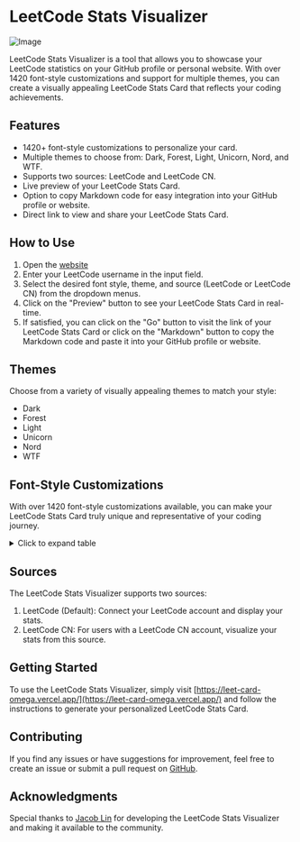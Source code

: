 # LeetCode Stats Visualizer

![Image](https://i.ibb.co/ncNmLWq/Capture.png)

LeetCode Stats Visualizer is a tool that allows you to showcase your LeetCode statistics on your GitHub profile or personal website. With over 1420 font-style customizations and support for multiple themes, you can create a visually appealing LeetCode Stats Card that reflects your coding achievements.

## Features

- 1420+ font-style customizations to personalize your card.
- Multiple themes to choose from: Dark, Forest, Light, Unicorn, Nord, and WTF.
- Supports two sources: LeetCode and LeetCode CN.
- Live preview of your LeetCode Stats Card.
- Option to copy Markdown code for easy integration into your GitHub profile or website.
- Direct link to view and share your LeetCode Stats Card.

## How to Use

1. Open the [website](https://leet-card-omega.vercel.app/)
2. Enter your LeetCode username in the input field.
3. Select the desired font style, theme, and source (LeetCode or LeetCode CN) from the dropdown menus.
4. Click on the "Preview" button to see your LeetCode Stats Card in real-time.
5. If satisfied, you can click on the "Go" button to visit the link of your LeetCode Stats Card or click on the "Markdown" button to copy the Markdown code and paste it into your GitHub profile or website.

## Themes

Choose from a variety of visually appealing themes to match your style:

- Dark
- Forest
- Light
- Unicorn
- Nord
- WTF

## Font-Style Customizations

With over 1420 font-style customizations available, you can make your LeetCode Stats Card truly unique and representative of your coding journey.

<details>
  <summary>Click to expand table</summary>

<table>
  <tr>
    <td>ABeeZee</td>
    <td>Hanalei</td>
    <td>Noto Sans Wancho</td>
  </tr>
  <tr>
    <td>Abel</td>
    <td>Hanalei Fill</td>
    <td>Noto Sans Warang Citi</td>
  </tr>
  <tr>
    <td>Abhaya Libre</td>
    <td>Handlee</td>
    <td>Noto Sans Yi</td>
  </tr>
  <tr>
    <td>Abril Fatface</td>
    <td>Hanuman</td>
    <td>Noto Sans Zanabazar Square</td>
  </tr>
  <tr>
    <td>Aclonica</td>
    <td>Happy Monkey</td>
    <td>Noto Serif</td>
  </tr>
  <tr>
    <td>Acme</td>
    <td>Harmattan</td>
    <td>Noto Serif Ahom</td>
  </tr>
  <tr>
    <td>Actor</td>
    <td>Headland One</td>
    <td>Noto Serif Armenian</td>
  </tr>
  <tr>
    <td>Adamina</td>
    <td>Heebo</td>
    <td>Noto Serif Balinese</td>
  </tr>
  <tr>
    <td>Advent Pro</td>
    <td>Henny Penny</td>
    <td>Noto Serif Bengali</td>
  </tr>
  <tr>
    <td>Aguafina Script</td>
    <td>Hepta Slab</td>
    <td>Noto Serif Devanagari</td>
  </tr>
  <tr>
    <td>Akaya Kanadaka</td>
    <td>Herr Von Muellerhoff</td>
    <td>Noto Serif Display</td>
  </tr>
  <tr>
    <td>Akaya Telivigala</td>
    <td>Hi Melody</td>
    <td>Noto Serif Dogra</td>
  </tr>
  <tr>
    <td>Akronim</td>
    <td>Hina Mincho</td>
    <td>Noto Serif Ethiopic</td>
  </tr>
  <tr>
    <td>Akshar</td>
    <td>Hind</td>
    <td>Noto Serif Georgian</td>
  </tr>
  <tr>
    <td>Aladin</td>
    <td>Hind Guntur</td>
    <td>Noto Serif Grantha</td>
  </tr>
  <tr>
    <td>Alata</td>
    <td>Hind Madurai</td>
    <td>Noto Serif Gujarati</td>
  </tr>
  <tr>
    <td>Alatsi</td>
    <td>Hind Siliguri</td>
    <td>Noto Serif Gurmukhi</td>
  </tr>
  <tr>
    <td>Aldrich</td>
    <td>Hind Vadodara</td>
    <td>Noto Serif Hebrew</td>
  </tr>
  <tr>
    <td>Alef</td>
    <td>Holtwood One SC</td>
    <td>Noto Serif JP</td>
  </tr>
  <tr>
    <td>Alegreya</td>
    <td>Homemade Apple</td>
    <td>Noto Serif KR</td>
  </tr>
  <tr>
    <td>Alegreya SC</td>
    <td>Homenaje</td>
    <td>Noto Serif Kannada</td>
  </tr>
  <tr>
    <td>Alegreya Sans</td>
    <td>Hubballi</td>
    <td>Noto Serif Khmer</td>
  </tr>
  <tr>
    <td>Alegreya Sans SC</td>
    <td>Hurricane</td>
    <td>Noto Serif Lao</td>
  </tr>
  <tr>
    <td>Aleo</td>
    <td>IBM Plex Mono</td>
    <td>Noto Serif Malayalam</td>
  </tr>
  <tr>
    <td>Alex Brush</td>
    <td>IBM Plex Sans</td>
    <td>Noto Serif Myanmar</td>
  </tr>
  <tr>
    <td>Alfa Slab One</td>
    <td>IBM Plex Sans Arabic</td>
    <td>Noto Serif Nyiakeng Puachue Hmong</td>
  </tr>
  <tr>
    <td>Alice</td>
    <td>IBM Plex Sans Condensed</td>
    <td>Noto Serif SC</td>
  </tr>
  <tr>
    <td>Alike</td>
    <td>IBM Plex Sans Devanagari</td>
    <td>Noto Serif Sinhala</td>
  </tr>
  <tr>
    <td>Alike Angular</td>
    <td>IBM Plex Sans Hebrew</td>
    <td>Noto Serif TC</td>
  </tr>
  <tr>
    <td>Allan</td>
    <td>IBM Plex Sans KR</td>
    <td>Noto Serif Tamil</td>
  </tr>
  <tr>
    <td>Allerta</td>
    <td>IBM Plex Sans Thai</td>
    <td>Noto Serif Tangut</td>
  </tr>
  <tr>
    <td>Allerta Stencil</td>
    <td>IBM Plex Sans Thai Looped</td>
    <td>Noto Serif Telugu</td>
  </tr>
  <tr>
    <td>Allison</td>
    <td>IBM Plex Serif</td>
    <td>Noto Serif Thai</td>
  </tr>
  <tr>
    <td>Allura</td>
    <td>IM Fell DW Pica</td>
    <td>Noto Serif Tibetan</td>
  </tr>
  <tr>
    <td>Almarai</td>
    <td>IM Fell DW Pica SC</td>
    <td>Noto Serif Yezidi</td>
  </tr>
  <tr>
    <td>Almendra</td>
    <td>IM Fell Double Pica</td>
    <td>Noto Traditional Nushu</td>
  </tr>
  <tr>
    <td>Almendra Display</td>
    <td>IM Fell Double Pica SC</td>
    <td>Nova Cut</td>
  </tr>
  <tr>
    <td>Almendra SC</td>
    <td>IM Fell English</td>
    <td>Nova Flat</td>
  </tr>
  <tr>
    <td>Alumni Sans</td>
    <td>IM Fell English SC</td>
    <td>Nova Mono</td>
  </tr>
  <tr>
    <td>Alumni Sans Inline One</td>
    <td>IM Fell French Canon</td>
    <td>Nova Oval</td>
  </tr>
  <tr>
    <td>Amarante</td>
    <td>IM Fell French Canon SC</td>
    <td>Nova Round</td>
  </tr>
  <tr>
    <td>Amaranth</td>
    <td>IM Fell Great Primer</td>
    <td>Nova Script</td>
  </tr>
  <tr>
    <td>Amatic SC</td>
    <td>IM Fell Great Primer SC</td>
    <td>Nova Slim</td>
  </tr>
  <tr>
    <td>Amethysta</td>
    <td>Ibarra Real Nova</td>
    <td>Nova Square</td>
  </tr>
  <tr>
    <td>Amiko</td>
    <td>Iceberg</td>
    <td>Numans</td>
  </tr>
  <tr>
    <td>Amiri</td>
    <td>Iceland</td>
    <td>Nunito</td>
  </tr>
  <tr>
    <td>Amita</td>
    <td>Imbue</td>
    <td>Nunito Sans</td>
  </tr>
  <tr>
    <td>Anaheim</td>
    <td>Imperial Script</td>
    <td>Odibee Sans</td>
  </tr>
  <tr>
    <td>Andada Pro</td>
    <td>Imprima</td>
    <td>Odor Mean Chey</td>
  </tr>
  <tr>
    <td>Andika</td>
    <td>Inconsolata</td>
    <td>Offside</td>
  </tr>
  <tr>
    <td>Andika New Basic</td>
    <td>Inder</td>
    <td>Oi</td>
  </tr>
  <tr>
    <td>Anek Bangla</td>
    <td>Indie Flower</td>
    <td>Old Standard TT</td>
  </tr>
  <tr>
    <td>Anek Devanagari</td>
    <td>Ingrid Darling</td>
    <td>Oldenburg</td>
  </tr>
  <tr>
    <td>Anek Gujarati</td>
    <td>Inika</td>
    <td>Ole</td>
  </tr>
  <tr>
    <td>Anek Gurmukhi</td>
    <td>Inknut Antiqua</td>
    <td>Oleo Script</td>
  </tr>
  <tr>
    <td>Anek Kannada</td>
    <td>Inria Sans</td>
    <td>Oleo Script Swash Caps</td>
  </tr>
  <tr>
    <td>Anek Latin</td>
    <td>Inria Serif</td>
    <td>Oooh Baby</td>
  </tr>
  <tr>
    <td>Anek Malayalam</td>
    <td>Inspiration</td>
    <td>Open Sans</td>
  </tr>
  <tr>
    <td>Anek Odia</td>
    <td>Inter</td>
    <td>Oranienbaum</td>
  </tr>
  <tr>
    <td>Anek Tamil</td>
    <td>Irish Grover</td>
    <td>Orbitron</td>
  </tr>
  <tr>
    <td>Anek Telugu</td>
    <td>Island Moments</td>
    <td>Oregano</td>
  </tr>
  <tr>
    <td>Angkor</td>
    <td>Istok Web</td>
    <td>Orelega One</td>
  </tr>
  <tr>
    <td>Annie Use Your Telescope</td>
    <td>Italiana</td>
    <td>Orienta</td>
  </tr>
  <tr>
    <td>Anonymous Pro</td>
    <td>Italianno</td>
    <td>Original Surfer</td>
  </tr>
  <tr>
    <td>Antic</td>
    <td>Itim</td>
    <td>Oswald</td>
  </tr>
  <tr>
    <td>Antic Didone</td>
    <td>Jacques Francois</td>
    <td>Otomanopee One</td>
  </tr>
  <tr>
    <td>Antic Slab</td>
    <td>Jacques Francois Shadow</td>
    <td>Outfit</td>
  </tr>
  <tr>
    <td>Anton</td>
    <td>Jaldi</td>
    <td>Over the Rainbow</td>
  </tr>
  <tr>
    <td>Antonio</td>
    <td>JetBrains Mono</td>
    <td>Overlock</td>
  </tr>
  <tr>
    <td>Anybody</td>
    <td>Jim Nightshade</td>
    <td>Overlock SC</td>
  </tr>
  <tr>
    <td>Arapey</td>
    <td>Jockey One</td>
    <td>Overpass</td>
  </tr>
  <tr>
    <td>Arbutus</td>
    <td>Jolly Lodger</td>
    <td>Overpass Mono</td>
  </tr>
  <tr>
    <td>Arbutus Slab</td>
    <td>Jomhuria</td>
    <td>Ovo</td>
  </tr>
  <tr>
    <td>Architects Daughter</td>
    <td>Jomolhari</td>
    <td>Oxanium</td>
  </tr>
  <tr>
    <td>Archivo</td>
    <td>Josefin Sans</td>
    <td>Oxygen</td>
  </tr>
  <tr>
    <td>Archivo Black</td>
    <td>Josefin Slab</td>
    <td>Oxygen Mono</td>
  </tr>
  <tr>
    <td>Archivo Narrow</td>
    <td>Jost</td>
    <td>PT Mono</td>
  </tr>
  <tr>
    <td>Are You Serious</td>
    <td>Joti One</td>
    <td>PT Sans</td>
  </tr>
  <tr>
    <td>Aref Ruqaa</td>
    <td>Jua</td>
    <td>PT Sans Caption</td>
  </tr>
  <tr>
    <td>Arima Madurai</td>
    <td>Judson</td>
    <td>PT Sans Narrow</td>
  </tr>
  <tr>
    <td>Arimo</td>
    <td>Julee</td>
    <td>PT Serif</td>
  </tr>
  <tr>
    <td>Arizonia</td>
    <td>Julius Sans One</td>
    <td>PT Serif Caption</td>
  </tr>
  <tr>
    <td>Armata</td>
    <td>Junge</td>
    <td>Pacifico</td>
  </tr>
  <tr>
    <td>Arsenal</td>
    <td>Jura</td>
    <td>Padauk</td>
  </tr>
  <tr>
    <td>Artifika</td>
    <td>Just Another Hand</td>
    <td>Palanquin</td>
  </tr>
  <tr>
    <td>Arvo</td>
    <td>Just Me Again Down Here</td>
    <td>Palanquin Dark</td>
  </tr>
  <tr>
    <td>Arya</td>
    <td>K2D</td>
    <td>Palette Mosaic</td>
  </tr>
  <tr>
    <td>Asap</td>
    <td>Kadwa</td>
    <td>Pangolin</td>
  </tr>
  <tr>
    <td>Asap Condensed</td>
    <td>Kaisei Decol</td>
    <td>Paprika</td>
  </tr>
  <tr>
    <td>Asar</td>
    <td>Kaisei HarunoUmi</td>
    <td>Parisienne</td>
  </tr>
  <tr>
    <td>Asset</td>
    <td>Kaisei Opti</td>
    <td>Passero One</td>
  </tr>
  <tr>
    <td>Assistant</td>
    <td>Kaisei Tokumin</td>
    <td>Passion One</td>
  </tr>
  <tr>
    <td>Astloch</td>
    <td>Kalam</td>
    <td>Passions Conflict</td>
  </tr>
  <tr>
    <td>Asul</td>
    <td>Kameron</td>
    <td>Pathway Gothic One</td>
  </tr>
  <tr>
    <td>Athiti</td>
    <td>Kanit</td>
    <td>Patrick Hand</td>
  </tr>
  <tr>
    <td>Atkinson Hyperlegible</td>
    <td>Kantumruy</td>
    <td>Patrick Hand SC</td>
  </tr>
  <tr>
    <td>Atma</td>
    <td>Karantina</td>
    <td>Pattaya</td>
  </tr>
  <tr>
    <td>Atomic Age</td>
    <td>Karla</td>
    <td>Patua One</td>
  </tr>
  <tr>
    <td>Aubrey</td>
    <td>Karma</td>
    <td>Pavanam</td>
  </tr>
  <tr>
    <td>Audiowide</td>
    <td>Katibeh</td>
    <td>Paytone One</td>
  </tr>
  <tr>
    <td>Autour One</td>
    <td>Kaushan Script</td>
    <td>Peddana</td>
  </tr>
  <tr>
    <td>Average</td>
    <td>Kavivanar</td>
    <td>Peralta</td>
  </tr>
  <tr>
    <td>Average Sans</td>
    <td>Kavoon</td>
    <td>Permanent Marker</td>
  </tr>
  <tr>
    <td>Averia Gruesa Libre</td>
    <td>Kdam Thmor</td>
    <td>Petemoss</td>
  </tr>
  <tr>
    <td>Averia Libre</td>
    <td>Keania One</td>
    <td>Petit Formal Script</td>
  </tr>
  <tr>
    <td>Averia Sans Libre</td>
    <td>Kelly Slab</td>
    <td>Petrona</td>
  </tr>
  <tr>
    <td>Averia Serif Libre</td>
    <td>Kenia</td>
    <td>Philosopher</td>
  </tr>
  <tr>
    <td>Azeret Mono</td>
    <td>Khand</td>
    <td>Piazzolla</td>
  </tr>
  <tr>
    <td>B612</td>
    <td>Khmer</td>
    <td>Piedra</td>
  </tr>
  <tr>
    <td>B612 Mono</td>
    <td>Khula</td>
    <td>Pinyon Script</td>
  </tr>
  <tr>
    <td>BIZ UDGothic</td>
    <td>Kings</td>
    <td>Pirata One</td>
  </tr>
  <tr>
    <td>BIZ UDMincho</td>
    <td>Kirang Haerang</td>
    <td>Plaster</td>
  </tr>
  <tr>
    <td>BIZ UDPGothic</td>
    <td>Kite One</td>
    <td>Play</td>
  </tr>
  <tr>
    <td>BIZ UDPMincho</td>
    <td>Kiwi Maru</td>
    <td>Playball</td>
  </tr>
  <tr>
    <td>Babylonica</td>
    <td>Klee One</td>
    <td>Playfair Display</td>
  </tr>
  <tr>
    <td>Bad Script</td>
    <td>Knewave</td>
    <td>Playfair Display SC</td>
  </tr>
  <tr>
    <td>Bahiana</td>
    <td>KoHo</td>
    <td>Plus Jakarta Sans</td>
  </tr>
  <tr>
    <td>Bahianita</td>
    <td>Kodchasan</td>
    <td>Podkova</td>
  </tr>
  <tr>
    <td>Bai Jamjuree</td>
    <td>Koh Santepheap</td>
    <td>Poiret One</td>
  </tr>
  <tr>
    <td>Bakbak One</td>
    <td>Kolker Brush</td>
    <td>Poller One</td>
  </tr>
  <tr>
    <td>Ballet</td>
    <td>Kosugi</td>
    <td>Poly</td>
  </tr>
  <tr>
    <td>Baloo 2</td>
    <td>Kosugi Maru</td>
    <td>Pompiere</td>
  </tr>
  <tr>
    <td>Baloo Bhai 2</td>
    <td>Kotta One</td>
    <td>Pontano Sans</td>
  </tr>
  <tr>
    <td>Baloo Bhaijaan 2</td>
    <td>Koulen</td>
    <td>Poor Story</td>
  </tr>
  <tr>
    <td>Baloo Bhaina 2</td>
    <td>Kranky</td>
    <td>Poppins</td>
  </tr>
  <tr>
    <td>Baloo Chettan 2</td>
    <td>Kreon</td>
    <td>Port Lligat Sans</td>
  </tr>
  <tr>
    <td>Baloo Da 2</td>
    <td>Kristi</td>
    <td>Port Lligat Slab</td>
  </tr>
  <tr>
    <td>Baloo Paaji 2</td>
    <td>Krona One</td>
    <td>Potta One</td>
  </tr>
  <tr>
    <td>Baloo Tamma 2</td>
    <td>Krub</td>
    <td>Pragati Narrow</td>
  </tr>
  <tr>
    <td>Baloo Tammudu 2</td>
    <td>Kufam</td>
    <td>Praise</td>
  </tr>
  <tr>
    <td>Baloo Thambi 2</td>
    <td>Kulim Park</td>
    <td>Prata</td>
  </tr>
  <tr>
    <td>Balsamiq Sans</td>
    <td>Kumar One</td>
    <td>Preahvihear</td>
  </tr>
  <tr>
    <td>Balthazar</td>
    <td>Kumar One Outline</td>
    <td>Press Start 2P</td>
  </tr>
  <tr>
    <td>Bangers</td>
    <td>Kumbh Sans</td>
    <td>Pridi</td>
  </tr>
  <tr>
    <td>Barlow</td>
    <td>Kurale</td>
    <td>Princess Sofia</td>
  </tr>
  <tr>
    <td>Barlow Condensed</td>
    <td>La Belle Aurore</td>
    <td>Prociono</td>
  </tr>
  <tr>
    <td>Barlow Semi Condensed</td>
    <td>Lacquer</td>
    <td>Prompt</td>
  </tr>
  <tr>
    <td>Barriecito</td>
    <td>Laila</td>
    <td>Prosto One</td>
  </tr>
  <tr>
    <td>Barrio</td>
    <td>Lakki Reddy</td>
    <td>Proza Libre</td>
  </tr>
  <tr>
    <td>Basic</td>
    <td>Lalezar</td>
    <td>Public Sans</td>
  </tr>
  <tr>
    <td>Baskervville</td>
    <td>Lancelot</td>
    <td>Puppies Play</td>
  </tr>
  <tr>
    <td>Battambang</td>
    <td>Langar</td>
    <td>Puritan</td>
  </tr>
  <tr>
    <td>Baumans</td>
    <td>Lateef</td>
    <td>Purple Purse</td>
  </tr>
  <tr>
    <td>Bayon</td>
    <td>Lato</td>
    <td>Qahiri</td>
  </tr>
  <tr>
    <td>Be Vietnam Pro</td>
    <td>Lavishly Yours</td>
    <td>Quando</td>
  </tr>
  <tr>
    <td>Beau Rivage</td>
    <td>League Gothic</td>
    <td>Quantico</td>
  </tr>
  <tr>
    <td>Bebas Neue</td>
    <td>League Script</td>
    <td>Quattrocento</td>
  </tr>
  <tr>
    <td>Belgrano</td>
    <td>League Spartan</td>
    <td>Quattrocento Sans</td>
  </tr>
  <tr>
    <td>Bellefair</td>
    <td>Leckerli One</td>
    <td>Questrial</td>
  </tr>
  <tr>
    <td>Belleza</td>
    <td>Ledger</td>
    <td>Quicksand</td>
  </tr>
  <tr>
    <td>Bellota</td>
    <td>Lekton</td>
    <td>Quintessential</td>
  </tr>
  <tr>
    <td>Bellota Text</td>
    <td>Lemon</td>
    <td>Qwigley</td>
  </tr>
  <tr>
    <td>BenchNine</td>
    <td>Lemonada</td>
    <td>Qwitcher Grypen</td>
  </tr>
  <tr>
    <td>Benne</td>
    <td>Lexend</td>
    <td>Racing Sans One</td>
  </tr>
  <tr>
    <td>Bentham</td>
    <td>Lexend Deca</td>
    <td>Radio Canada</td>
  </tr>
  <tr>
    <td>Berkshire Swash</td>
    <td>Lexend Exa</td>
    <td>Radley</td>
  </tr>
  <tr>
    <td>Besley</td>
    <td>Lexend Giga</td>
    <td>Rajdhani</td>
  </tr>
  <tr>
    <td>Beth Ellen</td>
    <td>Lexend Mega</td>
    <td>Rakkas</td>
  </tr>
  <tr>
    <td>Bevan</td>
    <td>Lexend Peta</td>
    <td>Raleway</td>
  </tr>
  <tr>
    <td>BhuTuka Expanded One</td>
    <td>Lexend Tera</td>
    <td>Raleway Dots</td>
  </tr>
  <tr>
    <td>Big Shoulders Display</td>
    <td>Lexend Zetta</td>
    <td>Ramabhadra</td>
  </tr>
  <tr>
    <td>Big Shoulders Inline Display</td>
    <td>Libre Barcode 128</td>
    <td>Ramaraja</td>
  </tr>
  <tr>
    <td>Big Shoulders Inline Text</td>
    <td>Libre Barcode 128 Text</td>
    <td>Rambla</td>
  </tr>
  <tr>
    <td>Big Shoulders Stencil Display</td>
    <td>Libre Barcode 39</td>
    <td>Rammetto One</td>
  </tr>
  <tr>
    <td>Big Shoulders Stencil Text</td>
    <td>Libre Barcode 39 Extended</td>
    <td>Rampart One</td>
  </tr>
  <tr>
    <td>Big Shoulders Text</td>
    <td>Libre Barcode 39 Extended Text</td>
    <td>Ranchers</td>
  </tr>
  <tr>
    <td>Bigelow Rules</td>
    <td>Libre Barcode 39 Text</td>
    <td>Rancho</td>
  </tr>
  <tr>
    <td>Bigshot One</td>
    <td>Libre Barcode EAN13 Text</td>
    <td>Ranga</td>
  </tr>
  <tr>
    <td>Bilbo</td>
    <td>Libre Baskerville</td>
    <td>Rasa</td>
  </tr>
  <tr>
    <td>Bilbo Swash Caps</td>
    <td>Libre Bodoni</td>
    <td>Rationale</td>
  </tr>
  <tr>
    <td>BioRhyme</td>
    <td>Libre Caslon Display</td>
    <td>Ravi Prakash</td>
  </tr>
  <tr>
    <td>BioRhyme Expanded</td>
    <td>Libre Caslon Text</td>
    <td>Readex Pro</td>
  </tr>
  <tr>
    <td>Birthstone</td>
    <td>Libre Franklin</td>
    <td>Recursive</td>
  </tr>
  <tr>
    <td>Birthstone Bounce</td>
    <td>Licorice</td>
    <td>Red Hat Display</td>
  </tr>
  <tr>
    <td>Biryani</td>
    <td>Life Savers</td>
    <td>Red Hat Mono</td>
  </tr>
  <tr>
    <td>Bitter</td>
    <td>Lilita One</td>
    <td>Red Hat Text</td>
  </tr>
  <tr>
    <td>Black And White Picture</td>
    <td>Lily Script One</td>
    <td>Red Rose</td>
  </tr>
  <tr>
    <td>Black Han Sans</td>
    <td>Limelight</td>
    <td>Redacted</td>
  </tr>
  <tr>
    <td>Black Ops One</td>
    <td>Linden Hill</td>
    <td>Redacted Script</td>
  </tr>
  <tr>
    <td>Blaka</td>
    <td>Literata</td>
    <td>Redressed</td>
  </tr>
  <tr>
    <td>Blaka Hollow</td>
    <td>Liu Jian Mao Cao</td>
    <td>Reem Kufi</td>
  </tr>
  <tr>
    <td>Blinker</td>
    <td>Livvic</td>
    <td>Reenie Beanie</td>
  </tr>
  <tr>
    <td>Bodoni Moda</td>
    <td>Lobster</td>
    <td>Reggae One</td>
  </tr>
  <tr>
    <td>Bokor</td>
    <td>Lobster Two</td>
    <td>Revalia</td>
  </tr>
  <tr>
    <td>Bona Nova</td>
    <td>Londrina Outline</td>
    <td>Rhodium Libre</td>
  </tr>
  <tr>
    <td>Bonbon</td>
    <td>Londrina Shadow</td>
    <td>Ribeye</td>
  </tr>
  <tr>
    <td>Bonheur Royale</td>
    <td>Londrina Sketch</td>
    <td>Ribeye Marrow</td>
  </tr>
  <tr>
    <td>Boogaloo</td>
    <td>Londrina Solid</td>
    <td>Righteous</td>
  </tr>
  <tr>
    <td>Bowlby One</td>
    <td>Long Cang</td>
    <td>Risque</td>
  </tr>
  <tr>
    <td>Bowlby One SC</td>
    <td>Lora</td>
    <td>Road Rage</td>
  </tr>
  <tr>
    <td>Brawler</td>
    <td>Love Light</td>
    <td>Roboto</td>
  </tr>
  <tr>
    <td>Bree Serif</td>
    <td>Love Ya Like A Sister</td>
    <td>Roboto Condensed</td>
  </tr>
  <tr>
    <td>Brygada 1918</td>
    <td>Loved by the King</td>
    <td>Roboto Flex</td>
  </tr>
  <tr>
    <td>Bubblegum Sans</td>
    <td>Lovers Quarrel</td>
    <td>Roboto Mono</td>
  </tr>
  <tr>
    <td>Bubbler One</td>
    <td>Luckiest Guy</td>
    <td>Roboto Serif</td>
  </tr>
  <tr>
    <td>Buda</td>
    <td>Lusitana</td>
    <td>Roboto Slab</td>
  </tr>
  <tr>
    <td>Buenard</td>
    <td>Lustria</td>
    <td>Rochester</td>
  </tr>
  <tr>
    <td>Bungee</td>
    <td>Luxurious Roman</td>
    <td>Rock 3D</td>
  </tr>
  <tr>
    <td>Bungee Hairline</td>
    <td>Luxurious Script</td>
    <td>Rock Salt</td>
  </tr>
  <tr>
    <td>Bungee Inline</td>
    <td>M PLUS 1</td>
    <td>RocknRoll One</td>
  </tr>
  <tr>
    <td>Bungee Outline</td>
    <td>M PLUS 1 Code</td>
    <td>Rokkitt</td>
  </tr>
  <tr>
    <td>Bungee Shade</td>
    <td>M PLUS 1p</td>
    <td>Romanesco</td>
  </tr>
  <tr>
    <td>Butcherman</td>
    <td>M PLUS 2</td>
    <td>Ropa Sans</td>
  </tr>
  <tr>
    <td>Butterfly Kids</td>
    <td>M PLUS Code Latin</td>
    <td>Rosario</td>
  </tr>
  <tr>
    <td>Cabin</td>
    <td>M PLUS Rounded 1c</td>
    <td>Rosarivo</td>
  </tr>
  <tr>
    <td>Cabin Condensed</td>
    <td>Ma Shan Zheng</td>
    <td>Rouge Script</td>
  </tr>
  <tr>
    <td>Cabin Sketch</td>
    <td>Macondo</td>
    <td>Rowdies</td>
  </tr>
  <tr>
    <td>Caesar Dressing</td>
    <td>Macondo Swash Caps</td>
    <td>Rozha One</td>
  </tr>
  <tr>
    <td>Cagliostro</td>
    <td>Mada</td>
    <td>Rubik</td>
  </tr>
  <tr>
    <td>Cairo</td>
    <td>Magra</td>
    <td>Rubik Beastly</td>
  </tr>
  <tr>
    <td>Caladea</td>
    <td>Maiden Orange</td>
    <td>Rubik Bubbles</td>
  </tr>
  <tr>
    <td>Calistoga</td>
    <td>Maitree</td>
    <td>Rubik Glitch</td>
  </tr>
  <tr>
    <td>Calligraffitti</td>
    <td>Major Mono Display</td>
    <td>Rubik Microbe</td>
  </tr>
  <tr>
    <td>Cambay</td>
    <td>Mako</td>
    <td>Rubik Mono One</td>
  </tr>
  <tr>
    <td>Cambo</td>
    <td>Mali</td>
    <td>Rubik Moonrocks</td>
  </tr>
  <tr>
    <td>Candal</td>
    <td>Mallanna</td>
    <td>Rubik Puddles</td>
  </tr>
  <tr>
    <td>Cantarell</td>
    <td>Mandali</td>
    <td>Rubik Wet Paint</td>
  </tr>
  <tr>
    <td>Cantata One</td>
    <td>Manjari</td>
    <td>Ruda</td>
  </tr>
  <tr>
    <td>Cantora One</td>
    <td>Manrope</td>
    <td>Rufina</td>
  </tr>
  <tr>
    <td>Capriola</td>
    <td>Mansalva</td>
    <td>Ruge Boogie</td>
  </tr>
  <tr>
    <td>Caramel</td>
    <td>Manuale</td>
    <td>Ruluko</td>
  </tr>
  <tr>
    <td>Carattere</td>
    <td>Marcellus</td>
    <td>Rum Raisin</td>
  </tr>
  <tr>
    <td>Cardo</td>
    <td>Marcellus SC</td>
    <td>Ruslan Display</td>
  </tr>
  <tr>
    <td>Carme</td>
    <td>Marck Script</td>
    <td>Russo One</td>
  </tr>
  <tr>
    <td>Carrois Gothic</td>
    <td>Margarine</td>
    <td>Ruthie</td>
  </tr>
  <tr>
    <td>Carrois Gothic SC</td>
    <td>Markazi Text</td>
    <td>Rye</td>
  </tr>
  <tr>
    <td>Carter One</td>
    <td>Marko One</td>
    <td>STIX Two Text</td>
  </tr>
  <tr>
    <td>Castoro</td>
    <td>Marmelad</td>
    <td>Sacramento</td>
  </tr>
  <tr>
    <td>Catamaran</td>
    <td>Martel</td>
    <td>Sahitya</td>
  </tr>
  <tr>
    <td>Caudex</td>
    <td>Martel Sans</td>
    <td>Sail</td>
  </tr>
  <tr>
    <td>Caveat</td>
    <td>Marvel</td>
    <td>Saira</td>
  </tr>
  <tr>
    <td>Caveat Brush</td>
    <td>Mate</td>
    <td>Saira Condensed</td>
  </tr>
  <tr>
    <td>Cedarville Cursive</td>
    <td>Mate SC</td>
    <td>Saira Extra Condensed</td>
  </tr>
  <tr>
    <td>Ceviche One</td>
    <td>Maven Pro</td>
    <td>Saira Semi Condensed</td>
  </tr>
  <tr>
    <td>Chakra Petch</td>
    <td>McLaren</td>
    <td>Saira Stencil One</td>
  </tr>
  <tr>
    <td>Changa</td>
    <td>Mea Culpa</td>
    <td>Salsa</td>
  </tr>
  <tr>
    <td>Changa One</td>
    <td>Meddon</td>
    <td>Sanchez</td>
  </tr>
  <tr>
    <td>Chango</td>
    <td>MedievalSharp</td>
    <td>Sancreek</td>
  </tr>
  <tr>
    <td>Charm</td>
    <td>Medula One</td>
    <td>Sansita</td>
  </tr>
  <tr>
    <td>Charmonman</td>
    <td>Meera Inimai</td>
    <td>Sansita Swashed</td>
  </tr>
  <tr>
    <td>Chathura</td>
    <td>Megrim</td>
    <td>Sarabun</td>
  </tr>
  <tr>
    <td>Chau Philomene One</td>
    <td>Meie Script</td>
    <td>Sarala</td>
  </tr>
  <tr>
    <td>Chela One</td>
    <td>Meow Script</td>
    <td>Sarina</td>
  </tr>
  <tr>
    <td>Chelsea Market</td>
    <td>Merienda</td>
    <td>Sarpanch</td>
  </tr>
  <tr>
    <td>Chenla</td>
    <td>Merienda One</td>
    <td>Sassy Frass</td>
  </tr>
  <tr>
    <td>Cherish</td>
    <td>Merriweather</td>
    <td>Satisfy</td>
  </tr>
  <tr>
    <td>Cherry Cream Soda</td>
    <td>Merriweather Sans</td>
    <td>Sawarabi Gothic</td>
  </tr>
  <tr>
    <td>Cherry Swash</td>
    <td>Metal</td>
    <td>Sawarabi Mincho</td>
  </tr>
  <tr>
    <td>Chewy</td>
    <td>Metal Mania</td>
    <td>Scada</td>
  </tr>
  <tr>
    <td>Chicle</td>
    <td>Metamorphous</td>
    <td>Scheherazade New</td>
  </tr>
  <tr>
    <td>Chilanka</td>
    <td>Metrophobic</td>
    <td>Schoolbell</td>
  </tr>
  <tr>
    <td>Chivo</td>
    <td>Michroma</td>
    <td>Scope One</td>
  </tr>
  <tr>
    <td>Chonburi</td>
    <td>Milonga</td>
    <td>Seaweed Script</td>
  </tr>
  <tr>
    <td>Cinzel</td>
    <td>Miltonian</td>
    <td>Secular One</td>
  </tr>
  <tr>
    <td>Cinzel Decorative</td>
    <td>Miltonian Tattoo</td>
    <td>Sedgwick Ave</td>
  </tr>
  <tr>
    <td>Clicker Script</td>
    <td>Mina</td>
    <td>Sedgwick Ave Display</td>
  </tr>
  <tr>
    <td>Coda</td>
    <td>Miniver</td>
    <td>Sen</td>
  </tr>
  <tr>
    <td>Coda Caption</td>
    <td>Miriam Libre</td>
    <td>Send Flowers</td>
  </tr>
  <tr>
    <td>Codystar</td>
    <td>Mirza</td>
    <td>Sevillana</td>
  </tr>
  <tr>
    <td>Coiny</td>
    <td>Miss Fajardose</td>
    <td>Seymour One</td>
  </tr>
  <tr>
    <td>Combo</td>
    <td>Mitr</td>
    <td>Shadows Into Light</td>
  </tr>
  <tr>
    <td>Comfortaa</td>
    <td>Mochiy Pop One</td>
    <td>Shadows Into Light Two</td>
  </tr>
  <tr>
    <td>Comforter</td>
    <td>Mochiy Pop P One</td>
    <td>Shalimar</td>
  </tr>
  <tr>
    <td>Comforter Brush</td>
    <td>Modak</td>
    <td>Shanti</td>
  </tr>
  <tr>
    <td>Comic Neue</td>
    <td>Modern Antiqua</td>
    <td>Share</td>
  </tr>
  <tr>
    <td>Coming Soon</td>
    <td>Mogra</td>
    <td>Share Tech</td>
  </tr>
  <tr>
    <td>Commissioner</td>
    <td>Mohave</td>
    <td>Share Tech Mono</td>
  </tr>
  <tr>
    <td>Concert One</td>
    <td>Molengo</td>
    <td>Shippori Antique</td>
  </tr>
  <tr>
    <td>Condiment</td>
    <td>Molle</td>
    <td>Shippori Antique B1</td>
  </tr>
  <tr>
    <td>Content</td>
    <td>Monda</td>
    <td>Shippori Mincho</td>
  </tr>
  <tr>
    <td>Contrail One</td>
    <td>Monofett</td>
    <td>Shippori Mincho B1</td>
  </tr>
  <tr>
    <td>Convergence</td>
    <td>Monoton</td>
    <td>Shizuru</td>
  </tr>
  <tr>
    <td>Cookie</td>
    <td>Monsieur La Doulaise</td>
    <td>Shojumaru</td>
  </tr>
  <tr>
    <td>Copse</td>
    <td>Montaga</td>
    <td>Short Stack</td>
  </tr>
  <tr>
    <td>Corben</td>
    <td>Montagu Slab</td>
    <td>Shrikhand</td>
  </tr>
  <tr>
    <td>Corinthia</td>
    <td>MonteCarlo</td>
    <td>Siemreap</td>
  </tr>
  <tr>
    <td>Cormorant</td>
    <td>Montez</td>
    <td>Sigmar One</td>
  </tr>
  <tr>
    <td>Cormorant Garamond</td>
    <td>Montserrat</td>
    <td>Signika</td>
  </tr>
  <tr>
    <td>Cormorant Infant</td>
    <td>Montserrat Alternates</td>
    <td>Signika Negative</td>
  </tr>
  <tr>
    <td>Cormorant SC</td>
    <td>Montserrat Subrayada</td>
    <td>Simonetta</td>
  </tr>
  <tr>
    <td>Cormorant Unicase</td>
    <td>Moo Lah Lah</td>
    <td>Single Day</td>
  </tr>
  <tr>
    <td>Cormorant Upright</td>
    <td>Moon Dance</td>
    <td>Sintony</td>
  </tr>
  <tr>
    <td>Courgette</td>
    <td>Moul</td>
    <td>Sirin Stencil</td>
  </tr>
  <tr>
    <td>Courier Prime</td>
    <td>Moulpali</td>
    <td>Six Caps</td>
  </tr>
  <tr>
    <td>Cousine</td>
    <td>Mountains of Christmas</td>
    <td>Skranji</td>
  </tr>
  <tr>
    <td>Coustard</td>
    <td>Mouse Memoirs</td>
    <td>Slabo 13px</td>
  </tr>
  <tr>
    <td>Covered By Your Grace</td>
    <td>Mr Bedfort</td>
    <td>Slabo 27px</td>
  </tr>
  <tr>
    <td>Crafty Girls</td>
    <td>Mr Dafoe</td>
    <td>Slackey</td>
  </tr>
  <tr>
    <td>Creepster</td>
    <td>Mr De Haviland</td>
    <td>Smokum</td>
  </tr>
  <tr>
    <td>Crete Round</td>
    <td>Mrs Saint Delafield</td>
    <td>Smooch</td>
  </tr>
  <tr>
    <td>Crimson Pro</td>
    <td>Mrs Sheppards</td>
    <td>Smooch Sans</td>
  </tr>
  <tr>
    <td>Crimson Text</td>
    <td>Ms Madi</td>
    <td>Smythe</td>
  </tr>
  <tr>
    <td>Croissant One</td>
    <td>Mukta</td>
    <td>Sniglet</td>
  </tr>
  <tr>
    <td>Crushed</td>
    <td>Mukta Mahee</td>
    <td>Snippet</td>
  </tr>
  <tr>
    <td>Cuprum</td>
    <td>Mukta Malar</td>
    <td>Snowburst One</td>
  </tr>
  <tr>
    <td>Cute Font</td>
    <td>Mukta Vaani</td>
    <td>Sofadi One</td>
  </tr>
  <tr>
    <td>Cutive</td>
    <td>Mulish</td>
    <td>Sofia</td>
  </tr>
  <tr>
    <td>Cutive Mono</td>
    <td>Murecho</td>
    <td>Solway</td>
  </tr>
  <tr>
    <td>DM Mono</td>
    <td>MuseoModerno</td>
    <td>Song Myung</td>
  </tr>
  <tr>
    <td>DM Sans</td>
    <td>My Soul</td>
    <td>Sonsie One</td>
  </tr>
  <tr>
    <td>DM Serif Display</td>
    <td>Mystery Quest</td>
    <td>Sora</td>
  </tr>
  <tr>
    <td>DM Serif Text</td>
    <td>NTR</td>
    <td>Sorts Mill Goudy</td>
  </tr>
  <tr>
    <td>Damion</td>
    <td>Nanum Brush Script</td>
    <td>Source Code Pro</td>
  </tr>
  <tr>
    <td>Dancing Script</td>
    <td>Nanum Gothic</td>
    <td>Source Sans 3</td>
  </tr>
  <tr>
    <td>Dangrek</td>
    <td>Nanum Gothic Coding</td>
    <td>Source Sans Pro</td>
  </tr>
  <tr>
    <td>Darker Grotesque</td>
    <td>Nanum Myeongjo</td>
    <td>Source Serif 4</td>
  </tr>
  <tr>
    <td>David Libre</td>
    <td>Nanum Pen Script</td>
    <td>Source Serif Pro</td>
  </tr>
  <tr>
    <td>Dawning of a New Day</td>
    <td>Neonderthaw</td>
    <td>Space Grotesk</td>
  </tr>
  <tr>
    <td>Days One</td>
    <td>Nerko One</td>
    <td>Space Mono</td>
  </tr>
  <tr>
    <td>Dekko</td>
    <td>Neucha</td>
    <td>Special Elite</td>
  </tr>
  <tr>
    <td>Dela Gothic One</td>
    <td>Neuton</td>
    <td>Spectral</td>
  </tr>
  <tr>
    <td>Delius</td>
    <td>New Rocker</td>
    <td>Spectral SC</td>
  </tr>
  <tr>
    <td>Delius Swash Caps</td>
    <td>New Tegomin</td>
    <td>Spicy Rice</td>
  </tr>
  <tr>
    <td>Delius Unicase</td>
    <td>News Cycle</td>
    <td>Spinnaker</td>
  </tr>
  <tr>
    <td>Della Respira</td>
    <td>Newsreader</td>
    <td>Spirax</td>
  </tr>
  <tr>
    <td>Denk One</td>
    <td>Niconne</td>
    <td>Spline Sans</td>
  </tr>
  <tr>
    <td>Devonshire</td>
    <td>Niramit</td>
    <td>Spline Sans Mono</td>
  </tr>
  <tr>
    <td>Dhurjati</td>
    <td>Nixie One</td>
    <td>Squada One</td>
  </tr>
  <tr>
    <td>Didact Gothic</td>
    <td>Nobile</td>
    <td>Square Peg</td>
  </tr>
  <tr>
    <td>Diplomata</td>
    <td>Nokora</td>
    <td>Sree Krushnadevaraya</td>
  </tr>
  <tr>
    <td>Diplomata SC</td>
    <td>Norican</td>
    <td>Sriracha</td>
  </tr>
  <tr>
    <td>Do Hyeon</td>
    <td>Nosifer</td>
    <td>Srisakdi</td>
  </tr>
  <tr>
    <td>Dokdo</td>
    <td>Notable</td>
    <td>Staatliches</td>
  </tr>
  <tr>
    <td>Domine</td>
    <td>Nothing You Could Do</td>
    <td>Stalemate</td>
  </tr>
  <tr>
    <td>Donegal One</td>
    <td>Noticia Text</td>
    <td>Stalinist One</td>
  </tr>
  <tr>
    <td>Dongle</td>
    <td>Noto Emoji</td>
    <td>Stardos Stencil</td>
  </tr>
  <tr>
    <td>Doppio One</td>
    <td>Noto Kufi Arabic</td>
    <td>Stick</td>
  </tr>
  <tr>
    <td>Dorsa</td>
    <td>Noto Music</td>
    <td>Stick No Bills</td>
  </tr>
  <tr>
    <td>Dosis</td>
    <td>Noto Naskh Arabic</td>
    <td>Stint Ultra Condensed</td>
  </tr>
  <tr>
    <td>DotGothic16</td>
    <td>Noto Nastaliq Urdu</td>
    <td>Stint Ultra Expanded</td>
  </tr>
  <tr>
    <td>Dr Sugiyama</td>
    <td>Noto Rashi Hebrew</td>
    <td>Stoke</td>
  </tr>
  <tr>
    <td>Duru Sans</td>
    <td>Noto Sans</td>
    <td>Strait</td>
  </tr>
  <tr>
    <td>Dynalight</td>
    <td>Noto Sans Adlam</td>
    <td>Style Script</td>
  </tr>
  <tr>
    <td>EB Garamond</td>
    <td>Noto Sans Adlam Unjoined</td>
    <td>Stylish</td>
  </tr>
  <tr>
    <td>Eagle Lake</td>
    <td>Noto Sans Anatolian Hieroglyphs</td>
    <td>Sue Ellen Francisco</td>
  </tr>
  <tr>
    <td>East Sea Dokdo</td>
    <td>Noto Sans Arabic</td>
    <td>Suez One</td>
  </tr>
  <tr>
    <td>Eater</td>
    <td>Noto Sans Armenian</td>
    <td>Sulphur Point</td>
  </tr>
  <tr>
    <td>Economica</td>
    <td>Noto Sans Avestan</td>
    <td>Sumana</td>
  </tr>
  <tr>
    <td>Eczar</td>
    <td>Noto Sans Balinese</td>
    <td>Sunflower</td>
  </tr>
  <tr>
    <td>El Messiri</td>
    <td>Noto Sans Bamum</td>
    <td>Sunshiney</td>
  </tr>
  <tr>
    <td>Electrolize</td>
    <td>Noto Sans Bassa Vah</td>
    <td>Supermercado One</td>
  </tr>
  <tr>
    <td>Elsie</td>
    <td>Noto Sans Batak</td>
    <td>Sura</td>
  </tr>
  <tr>
    <td>Elsie Swash Caps</td>
    <td>Noto Sans Bengali</td>
    <td>Suranna</td>
  </tr>
  <tr>
    <td>Emblema One</td>
    <td>Noto Sans Bhaiksuki</td>
    <td>Suravaram</td>
  </tr>
  <tr>
    <td>Emilys Candy</td>
    <td>Noto Sans Brahmi</td>
    <td>Suwannaphum</td>
  </tr>
  <tr>
    <td>Encode Sans</td>
    <td>Noto Sans Buginese</td>
    <td>Swanky and Moo Moo</td>
  </tr>
  <tr>
    <td>Encode Sans Condensed</td>
    <td>Noto Sans Buhid</td>
    <td>Syncopate</td>
  </tr>
  <tr>
    <td>Encode Sans Expanded</td>
    <td>Noto Sans Canadian Aboriginal</td>
    <td>Syne</td>
  </tr>
  <tr>
    <td>Encode Sans SC</td>
    <td>Noto Sans Carian</td>
    <td>Syne Mono</td>
  </tr>
  <tr>
    <td>Encode Sans Semi Condensed</td>
    <td>Noto Sans Caucasian Albanian</td>
    <td>Syne Tactile</td>
  </tr>
  <tr>
    <td>Encode Sans Semi Expanded</td>
    <td>Noto Sans Chakma</td>
    <td>Tajawal</td>
  </tr>
  <tr>
    <td>Engagement</td>
    <td>Noto Sans Cham</td>
    <td>Tangerine</td>
  </tr>
  <tr>
    <td>Englebert</td>
    <td>Noto Sans Cherokee</td>
    <td>Tapestry</td>
  </tr>
  <tr>
    <td>Enriqueta</td>
    <td>Noto Sans Coptic</td>
    <td>Taprom</td>
  </tr>
  <tr>
    <td>Ephesis</td>
    <td>Noto Sans Cuneiform</td>
    <td>Tauri</td>
  </tr>
  <tr>
    <td>Epilogue</td>
    <td>Noto Sans Cypriot</td>
    <td>Taviraj</td>
  </tr>
  <tr>
    <td>Erica One</td>
    <td>Noto Sans Deseret</td>
    <td>Teko</td>
  </tr>
  <tr>
    <td>Esteban</td>
    <td>Noto Sans Devanagari</td>
    <td>Telex</td>
  </tr>
  <tr>
    <td>Estonia</td>
    <td>Noto Sans Display</td>
    <td>Tenali Ramakrishna</td>
  </tr>
  <tr>
    <td>Euphoria Script</td>
    <td>Noto Sans Duployan</td>
    <td>Tenor Sans</td>
  </tr>
  <tr>
    <td>Ewert</td>
    <td>Noto Sans Egyptian Hieroglyphs</td>
    <td>Text Me One</td>
  </tr>
  <tr>
    <td>Exo</td>
    <td>Noto Sans Elbasan</td>
    <td>Texturina</td>
  </tr>
  <tr>
    <td>Exo 2</td>
    <td>Noto Sans Elymaic</td>
    <td>Thasadith</td>
  </tr>
  <tr>
    <td>Expletus Sans</td>
    <td>Noto Sans Georgian</td>
    <td>The Girl Next Door</td>
  </tr>
  <tr>
    <td>Explora</td>
    <td>Noto Sans Glagolitic</td>
    <td>The Nautigal</td>
  </tr>
  <tr>
    <td>Fahkwang</td>
    <td>Noto Sans Gothic</td>
    <td>Tienne</td>
  </tr>
  <tr>
    <td>Familjen Grotesk</td>
    <td>Noto Sans Grantha</td>
    <td>Tillana</td>
  </tr>
  <tr>
    <td>Fanwood Text</td>
    <td>Noto Sans Gujarati</td>
    <td>Timmana</td>
  </tr>
  <tr>
    <td>Farro</td>
    <td>Noto Sans Gunjala Gondi</td>
    <td>Tinos</td>
  </tr>
  <tr>
    <td>Farsan</td>
    <td>Noto Sans Gurmukhi</td>
    <td>Tiro Bangla</td>
  </tr>
  <tr>
    <td>Fascinate</td>
    <td>Noto Sans HK</td>
    <td>Tiro Devanagari Hindi</td>
  </tr>
  <tr>
    <td>Fascinate Inline</td>
    <td>Noto Sans Hanifi Rohingya</td>
    <td>Tiro Devanagari Marathi</td>
  </tr>
  <tr>
    <td>Faster One</td>
    <td>Noto Sans Hanunoo</td>
    <td>Tiro Devanagari Sanskrit</td>
  </tr>
  <tr>
    <td>Fasthand</td>
    <td>Noto Sans Hatran</td>
    <td>Tiro Gurmukhi</td>
  </tr>
  <tr>
    <td>Fauna One</td>
    <td>Noto Sans Hebrew</td>
    <td>Tiro Kannada</td>
  </tr>
  <tr>
    <td>Faustina</td>
    <td>Noto Sans Imperial Aramaic</td>
    <td>Tiro Tamil</td>
  </tr>
  <tr>
    <td>Federant</td>
    <td>Noto Sans Indic Siyaq Numbers</td>
    <td>Tiro Telugu</td>
  </tr>
  <tr>
    <td>Federo</td>
    <td>Noto Sans Inscriptional Pahlavi</td>
    <td>Titan One</td>
  </tr>
  <tr>
    <td>Felipa</td>
    <td>Noto Sans Inscriptional Parthian</td>
    <td>Titillium Web</td>
  </tr>
  <tr>
    <td>Fenix</td>
    <td>Noto Sans JP</td>
    <td>Tomorrow</td>
  </tr>
  <tr>
    <td>Festive</td>
    <td>Noto Sans Javanese</td>
    <td>Tourney</td>
  </tr>
  <tr>
    <td>Finger Paint</td>
    <td>Noto Sans KR</td>
    <td>Trade Winds</td>
  </tr>
  <tr>
    <td>Fira Code</td>
    <td>Noto Sans Kaithi</td>
    <td>Train One</td>
  </tr>
  <tr>
    <td>Fira Mono</td>
    <td>Noto Sans Kannada</td>
    <td>Trirong</td>
  </tr>
  <tr>
    <td>Fira Sans</td>
    <td>Noto Sans Kayah Li</td>
    <td>Trispace</td>
  </tr>
  <tr>
    <td>Fira Sans Condensed</td>
    <td>Noto Sans Kharoshthi</td>
    <td>Trocchi</td>
  </tr>
  <tr>
    <td>Fira Sans Extra Condensed</td>
    <td>Noto Sans Khmer</td>
    <td>Trochut</td>
  </tr>
  <tr>
    <td>Fjalla One</td>
    <td>Noto Sans Khojki</td>
    <td>Truculenta</td>
  </tr>
  <tr>
    <td>Fjord One</td>
    <td>Noto Sans Khudawadi</td>
    <td>Trykker</td>
  </tr>
  <tr>
    <td>Flamenco</td>
    <td>Noto Sans Lao</td>
    <td>Tulpen One</td>
  </tr>
  <tr>
    <td>Flavors</td>
    <td>Noto Sans Lepcha</td>
    <td>Turret Road</td>
  </tr>
  <tr>
    <td>Fleur De Leah</td>
    <td>Noto Sans Limbu</td>
    <td>Twinkle Star</td>
  </tr>
  <tr>
    <td>Flow Block</td>
    <td>Noto Sans Linear A</td>
    <td>Ubuntu</td>
  </tr>
  <tr>
    <td>Flow Circular</td>
    <td>Noto Sans Linear B</td>
    <td>Ubuntu Condensed</td>
  </tr>
  <tr>
    <td>Flow Rounded</td>
    <td>Noto Sans Lisu</td>
    <td>Ubuntu Mono</td>
  </tr>
  <tr>
    <td>Fondamento</td>
    <td>Noto Sans Lycian</td>
    <td>Uchen</td>
  </tr>
  <tr>
    <td>Fontdiner Swanky</td>
    <td>Noto Sans Lydian</td>
    <td>Ultra</td>
  </tr>
  <tr>
    <td>Forum</td>
    <td>Noto Sans Mahajani</td>
    <td>Uncial Antiqua</td>
  </tr>
  <tr>
    <td>Francois One</td>
    <td>Noto Sans Malayalam</td>
    <td>Underdog</td>
  </tr>
  <tr>
    <td>Frank Ruhl Libre</td>
    <td>Noto Sans Mandaic</td>
    <td>Unica One</td>
  </tr>
  <tr>
    <td>Fraunces</td>
    <td>Noto Sans Manichaean</td>
    <td>UnifrakturCook</td>
  </tr>
  <tr>
    <td>Freckle Face</td>
    <td>Noto Sans Marchen</td>
    <td>UnifrakturMaguntia</td>
  </tr>
  <tr>
    <td>Fredericka the Great</td>
    <td>Noto Sans Masaram Gondi</td>
    <td>Unkempt</td>
  </tr>
  <tr>
    <td>Fredoka</td>
    <td>Noto Sans Math</td>
    <td>Unlock</td>
  </tr>
  <tr>
    <td>Fredoka One</td>
    <td>Noto Sans Mayan Numerals</td>
    <td>Unna</td>
  </tr>
  <tr>
    <td>Freehand</td>
    <td>Noto Sans Medefaidrin</td>
    <td>Updock</td>
  </tr>
  <tr>
    <td>Fresca</td>
    <td>Noto Sans Meetei Mayek</td>
    <td>Urbanist</td>
  </tr>
  <tr>
    <td>Frijole</td>
    <td>Noto Sans Meroitic</td>
    <td>VT323</td>
  </tr>
  <tr>
    <td>Fruktur</td>
    <td>Noto Sans Miao</td>
    <td>Vampiro One</td>
  </tr>
  <tr>
    <td>Fugaz One</td>
    <td>Noto Sans Modi</td>
    <td>Varela</td>
  </tr>
  <tr>
    <td>Fuggles</td>
    <td>Noto Sans Mongolian</td>
    <td>Varela Round</td>
  </tr>
  <tr>
    <td>Fuzzy Bubbles</td>
    <td>Noto Sans Mono</td>
    <td>Varta</td>
  </tr>
  <tr>
    <td>GFS Didot</td>
    <td>Noto Sans Mro</td>
    <td>Vast Shadow</td>
  </tr>
  <tr>
    <td>GFS Neohellenic</td>
    <td>Noto Sans Multani</td>
    <td>Vazirmatn</td>
  </tr>
  <tr>
    <td>Gabriela</td>
    <td>Noto Sans Myanmar</td>
    <td>Vesper Libre</td>
  </tr>
  <tr>
    <td>Gaegu</td>
    <td>Noto Sans N Ko</td>
    <td>Viaoda Libre</td>
  </tr>
  <tr>
    <td>Gafata</td>
    <td>Noto Sans Nabataean</td>
    <td>Vibes</td>
  </tr>
  <tr>
    <td>Galada</td>
    <td>Noto Sans New Tai Lue</td>
    <td>Vibur</td>
  </tr>
  <tr>
    <td>Galdeano</td>
    <td>Noto Sans Newa</td>
    <td>Vidaloka</td>
  </tr>
  <tr>
    <td>Galindo</td>
    <td>Noto Sans Nushu</td>
    <td>Viga</td>
  </tr>
  <tr>
    <td>Gamja Flower</td>
    <td>Noto Sans Ogham</td>
    <td>Voces</td>
  </tr>
  <tr>
    <td>Gayathri</td>
    <td>Noto Sans Ol Chiki</td>
    <td>Volkhov</td>
  </tr>
  <tr>
    <td>Gelasio</td>
    <td>Noto Sans Old Hungarian</td>
    <td>Vollkorn</td>
  </tr>
  <tr>
    <td>Gemunu Libre</td>
    <td>Noto Sans Old Italic</td>
    <td>Vollkorn SC</td>
  </tr>
  <tr>
    <td>Genos</td>
    <td>Noto Sans Old North Arabian</td>
    <td>Voltaire</td>
  </tr>
  <tr>
    <td>Gentium Basic</td>
    <td>Noto Sans Old Permic</td>
    <td>Vujahday Script</td>
  </tr>
  <tr>
    <td>Gentium Book Basic</td>
    <td>Noto Sans Old Persian</td>
    <td>Waiting for the Sunrise</td>
  </tr>
  <tr>
    <td>Geo</td>
    <td>Noto Sans Old Sogdian</td>
    <td>Wallpoet</td>
  </tr>
  <tr>
    <td>Georama</td>
    <td>Noto Sans Old South Arabian</td>
    <td>Walter Turncoat</td>
  </tr>
  <tr>
    <td>Geostar</td>
    <td>Noto Sans Old Turkic</td>
    <td>Warnes</td>
  </tr>
  <tr>
    <td>Geostar Fill</td>
    <td>Noto Sans Oriya</td>
    <td>Water Brush</td>
  </tr>
  <tr>
    <td>Germania One</td>
    <td>Noto Sans Osage</td>
    <td>Waterfall</td>
  </tr>
  <tr>
    <td>Gideon Roman</td>
    <td>Noto Sans Osmanya</td>
    <td>Wellfleet</td>
  </tr>
  <tr>
    <td>Gidugu</td>
    <td>Noto Sans Pahawh Hmong</td>
    <td>Wendy One</td>
  </tr>
  <tr>
    <td>Gilda Display</td>
    <td>Noto Sans Palmyrene</td>
    <td>Whisper</td>
  </tr>
  <tr>
    <td>Girassol</td>
    <td>Noto Sans Pau Cin Hau</td>
    <td>WindSong</td>
  </tr>
  <tr>
    <td>Give You Glory</td>
    <td>Noto Sans Phags Pa</td>
    <td>Wire One</td>
  </tr>
  <tr>
    <td>Glass Antiqua</td>
    <td>Noto Sans Phoenician</td>
    <td>Work Sans</td>
  </tr>
  <tr>
    <td>Glegoo</td>
    <td>Noto Sans Psalter Pahlavi</td>
    <td>Xanh Mono</td>
  </tr>
  <tr>
    <td>Gloria Hallelujah</td>
    <td>Noto Sans Rejang</td>
    <td>Yaldevi</td>
  </tr>
  <tr>
    <td>Glory</td>
    <td>Noto Sans Runic</td>
    <td>Yanone Kaffeesatz</td>
  </tr>
  <tr>
    <td>Gluten</td>
    <td>Noto Sans SC</td>
    <td>Yantramanav</td>
  </tr>
  <tr>
    <td>Goblin One</td>
    <td>Noto Sans Samaritan</td>
    <td>Yatra One</td>
  </tr>
  <tr>
    <td>Gochi Hand</td>
    <td>Noto Sans Saurashtra</td>
    <td>Yellowtail</td>
  </tr>
  <tr>
    <td>Goldman</td>
    <td>Noto Sans Sharada</td>
    <td>Yeon Sung</td>
  </tr>
  <tr>
    <td>Gorditas</td>
    <td>Noto Sans Shavian</td>
    <td>Yeseva One</td>
  </tr>
  <tr>
    <td>Gothic A1</td>
    <td>Noto Sans Siddham</td>
    <td>Yesteryear</td>
  </tr>
  <tr>
    <td>Gotu</td>
    <td>Noto Sans Sinhala</td>
    <td>Yomogi</td>
  </tr>
  <tr>
    <td>Goudy Bookletter 1911</td>
    <td>Noto Sans Sogdian</td>
    <td>Yrsa</td>
  </tr>
  <tr>
    <td>Gowun Batang</td>
    <td>Noto Sans Sora Sompeng</td>
    <td>Yuji Boku</td>
  </tr>
  <tr>
    <td>Gowun Dodum</td>
    <td>Noto Sans Soyombo</td>
    <td>Yuji Hentaigana Akari</td>
  </tr>
  <tr>
    <td>Graduate</td>
    <td>Noto Sans Sundanese</td>
    <td>Yuji Hentaigana Akebono</td>
  </tr>
  <tr>
    <td>Grand Hotel</td>
    <td>Noto Sans Syloti Nagri</td>
    <td>Yuji Mai</td>
  </tr>
  <tr>
    <td>Grandstander</td>
    <td>Noto Sans Symbols</td>
    <td>Yuji Syuku</td>
  </tr>
  <tr>
    <td>Grape Nuts</td>
    <td>Noto Sans Symbols 2</td>
    <td>Yusei Magic</td>
  </tr>
  <tr>
    <td>Gravitas One</td>
    <td>Noto Sans Syriac</td>
    <td>ZCOOL KuaiLe</td>
  </tr>
  <tr>
    <td>Great Vibes</td>
    <td>Noto Sans TC</td>
    <td>ZCOOL QingKe HuangYou</td>
  </tr>
  <tr>
    <td>Grechen Fuemen</td>
    <td>Noto Sans Tagalog</td>
    <td>ZCOOL XiaoWei</td>
  </tr>
  <tr>
    <td>Grenze</td>
    <td>Noto Sans Tagbanwa</td>
    <td>Zen Antique</td>
  </tr>
  <tr>
    <td>Grenze Gotisch</td>
    <td>Noto Sans Tai Le</td>
    <td>Zen Antique Soft</td>
  </tr>
  <tr>
    <td>Grey Qo</td>
    <td>Noto Sans Tai Tham</td>
    <td>Zen Dots</td>
  </tr>
  <tr>
    <td>Griffy</td>
    <td>Noto Sans Tai Viet</td>
    <td>Zen Kaku Gothic Antique</td>
  </tr>
  <tr>
    <td>Gruppo</td>
    <td>Noto Sans Takri</td>
    <td>Zen Kaku Gothic New</td>
  </tr>
  <tr>
    <td>Gudea</td>
    <td>Noto Sans Tamil</td>
    <td>Zen Kurenaido</td>
  </tr>
  <tr>
    <td>Gugi</td>
    <td>Noto Sans Tamil Supplement</td>
    <td>Zen Loop</td>
  </tr>
  <tr>
    <td>Gupter</td>
    <td>Noto Sans Telugu</td>
    <td>Zen Maru Gothic</td>
  </tr>
  <tr>
    <td>Gurajada</td>
    <td>Noto Sans Thaana</td>
    <td>Zen Old Mincho</td>
  </tr>
  <tr>
    <td>Gwendolyn</td>
    <td>Noto Sans Thai</td>
    <td>Zen Tokyo Zoo</td>
  </tr>
  <tr>
    <td>Habibi</td>
    <td>Noto Sans Thai Looped</td>
    <td>Zeyada</td>
  </tr>
  <tr>
    <td>Hachi Maru Pop</td>
    <td>Noto Sans Tifinagh</td>
    <td>Zhi Mang Xing</td>
  </tr>
  <tr>
    <td>Hahmlet</td>
    <td>Noto Sans Tirhuta</td>
    <td>Zilla Slab</td>
  </tr>
  <tr>
    <td>Halant</td>
    <td>Noto Sans Ugaritic</td>
    <td>Zilla Slab Highlight</td>
  </tr>
  <tr>
    <td>Hammersmith One</td>
    <td>Noto Sans Vai</td>
    <td></td>
  </tr>
</table>

</details>
  
## Sources

The LeetCode Stats Visualizer supports two sources:

1. LeetCode (Default): Connect your LeetCode account and display your stats.
2. LeetCode CN: For users with a LeetCode CN account, visualize your stats from this source.

## Getting Started

To use the LeetCode Stats Visualizer, simply visit [https://leet-card-omega.vercel.app/](https://leet-card-omega.vercel.app/) and follow the instructions to generate your personalized LeetCode Stats Card.

## Contributing

If you find any issues or have suggestions for improvement, feel free to create an issue or submit a pull request on [GitHub](https://github.com/manish-9245/leetCard).


## Acknowledgments

Special thanks to [Jacob Lin](https://github.com/JacobLinCool) for developing the LeetCode Stats Visualizer and making it available to the community.
